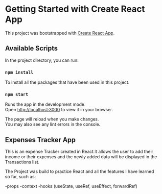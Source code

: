 # Getting Started with Create React App

This project was bootstrapped with [Create React App](https://github.com/facebook/create-react-app).

## Available Scripts

In the project directory, you can run:

### `npm install`

To install all the packages that have been used in this project.

### `npm start`

Runs the app in the development mode.\
Open [http://localhost:3000](http://localhost:3000) to view it in your browser.

The page will reload when you make changes.\
You may also see any lint errors in the console.

## Expenses Tracker App

This is an expense Tracker created in React.It allows the user to add their income or their expenses and the newly added data will be displayed in the Transactions list.

The Project was build to practice React and all the features I have learned so far, such as:

-props
-context
-hooks (useState, useRef, useEffect, forwardRef)
